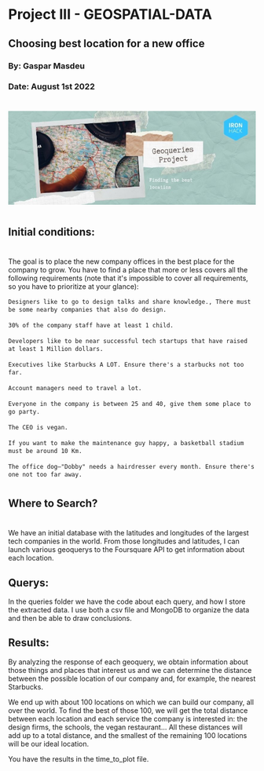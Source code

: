 #

# Project III - GEOSPATIAL-DATA
## Choosing best location for a new office
### By: Gaspar Masdeu
### Date: August 1st 2022

#

![image info](./pictures/portada.jpg)

#
## Initial conditions:
#

The goal is to place the new company offices in the best place for the company to grow. You have to find a place that more or less covers all the following requirements (note that it's impossible to cover all requirements, so you have to prioritize at your glance):

    Designers like to go to design talks and share knowledge., There must be some nearby companies that also do design.

    30% of the company staff have at least 1 child.

    Developers like to be near successful tech startups that have raised at least 1 Million dollars.

    Executives like Starbucks A LOT. Ensure there's a starbucks not too far.

    Account managers need to travel a lot.

    Everyone in the company is between 25 and 40, give them some place to go party.

    The CEO is vegan.

    If you want to make the maintenance guy happy, a basketball stadium must be around 10 Km.

    The office dog—"Dobby" needs a hairdresser every month. Ensure there's one not too far away.

#
## Where to Search?
#

We have an initial database with the latitudes and longitudes of the largest tech companies in the world. From those longitudes and latitudes, I can launch various geoquerys to the Foursquare API to get information about each location. 

## Querys:

In the queries folder we have the code about each query, and how I store the extracted data. I use both a csv file and MongoDB to organize the data and then be able to draw conclusions.


## Results:

By analyzing the response of each geoquery, we obtain information about those things and places that interest us and we can determine the distance between the possible location of our company and, for example, the nearest Starbucks. 

We end up with about 100 locations on which we can build our company, all over the world.  To find the best of those 100, we will get the total distance between each location and each service the company is interested in: the design firms, the schools, the vegan restaurant... All these distances will add up to a total distance, and the smallest of the remaining 100 locations will be our ideal location.

You have the results in the time_to_plot file.


